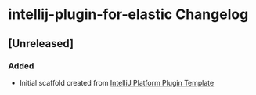 <!-- Keep a Changelog guide -> https://keepachangelog.com -->

# intellij-plugin-for-elastic Changelog

## [Unreleased]
### Added
- Initial scaffold created from [IntelliJ Platform Plugin Template](https://github.com/JetBrains/intellij-platform-plugin-template)
